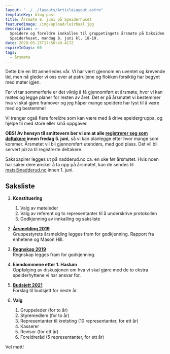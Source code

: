 ```yaml
---
layout: "../../layouts/ArticleLayout.astro"
templateKey: blog-post
title: Årsmøte 8. juni på Speiderhuset
featuredimage: /img/upload/leirbaal.jpg
description: >-
  Speidere og foreldre innkalles til gruppetingets årsmøte på baksiden av
  Speiderhuset, mandag 8. juni kl. 18-19.
date: 2020-05-25T17:50:49.417Z
expireInDays: 60
tags:
  - årsmøte
---
```


Dette ble en litt annerledes vår. Vi har vært gjennom en uventet og krevende tid, men nå gleder vi oss over at patruljene og flokken forsiktig har begynt med møter igjen.

Før vi tar sommerferie er det viktig å få gjennomført et årsmøte, hvor vi kan møtes og legge planer for resten av året. Det er på årsmøtet vi bestemmer hva vi skal gjøre framover og jeg håper mange speidere har lyst til å være med og bestemme!

Vi trenger også flere foreldre som kan være med å drive speidergruppa, og hjelpe til med store eller små oppgaver.

**OBS! Av hensyn til smittevern ber vi om at alle [registrerer seg som deltakere](https://forms.gle/iE3fKmLAgTMFDMmF8) innen fredag 5. juni**, så vi kan planlegge etter hvor mange som kommer. Årsmøtet vil bli gjennomført utendørs, med god plass. Det vil bli servert pizza til registrerte deltakere.

Sakspapirer legges ut på nadderud.no ca. en uke før årsmøtet. Hvis noen har saker dere ønsker å ta opp på årsmøtet, kan de sendes til [mats@nadderud.no](mailto:mats@nadderud.no) innen 1. juni.

## Saksliste

1. **Konstituering**

   1. Valg av møteleder
   2. Valg av referent og to representanter til å underskrive protokollen
   3. Godkjenning av innkalling og saksliste

2. **[Årsmelding 2019](https://docs.google.com/document/d/e/2PACX-1vQ7COFw5tgyFnr_ZJrzM8B7mMcC9r_8nU1Nmv1xeE348r3huOo9haochSbsRF5xlamFDyQ-_90jtya1/pub)**\
   Gruppestyrets årsmelding legges fram for godkjenning. Rapport fra enhetene og Mason Hill.
3. **[Regnskap 2019](https://drive.google.com/file/d/1w109Ti6FyHXvepxszRNdDByDCQDwuwb8/view?usp=sharing)**\
   Regnskap legges fram for godkjenning.
4. **Eiendommene etter 1. Haslum**\
   Oppfølging av diskusjonen om hva vi skal gjøre med de to ekstra speiderhyttene vi har ansvar for.
5. **[Budsjett 2021](https://docs.google.com/spreadsheets/d/e/2PACX-1vSEb-DOGxZX4M6YBHZX792HgYRenybNi89UdJz8tYYBI1V7D-8VzogTUzMEZdk--aeMgtJRIqsnJaYe/pubhtml?gid=0&single=true)**\
   Forslag til budsjett for neste år.
6. **Valg**

   1. Gruppeleder (for to år)
   2. Styremedlem (for to år)
   3. Representanter til kretsting (10 representanter, for ett år)
   4. Kasserer
   5. Revisor (for ett år)
   6. Foreldreråd (5 representanter, for ett år)

Vel møtt!
